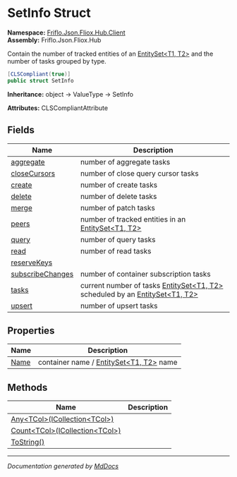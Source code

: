 ﻿<!--  
  <auto-generated>   
    The contents of this file were generated by a tool.  
    Changes to this file may be list if the file is regenerated  
  </auto-generated>   
-->

# SetInfo Struct

**Namespace:** [Friflo.Json.Fliox.Hub.Client](../index.md)  
**Assembly:** Friflo.Json.Fliox.Hub

Contain the number of tracked entities of an [EntitySet\<T1, T2\>](../EntitySet-2/index.md) and the number of tasks grouped by type.

```csharp
[CLSCompliant(true)]
public struct SetInfo
```

**Inheritance:** object → ValueType → SetInfo

**Attributes:** CLSCompliantAttribute

## Fields

| Name                                           | Description                                                                                                                           |
| ---------------------------------------------- | ------------------------------------------------------------------------------------------------------------------------------------- |
| [aggregate](fields/aggregate.md)               | number of aggregate tasks                                                                                                             |
| [closeCursors](fields/closeCursors.md)         | number of close query cursor tasks                                                                                                    |
| [create](fields/create.md)                     | number of create tasks                                                                                                                |
| [delete](fields/delete.md)                     | number of delete tasks                                                                                                                |
| [merge](fields/merge.md)                       | number of patch tasks                                                                                                                 |
| [peers](fields/peers.md)                       | number of tracked entities in an [EntitySet\<T1, T2\>](../EntitySet-2/index.md)                                                       |
| [query](fields/query.md)                       | number of query tasks                                                                                                                 |
| [read](fields/read.md)                         | number of read tasks                                                                                                                  |
| [reserveKeys](fields/reserveKeys.md)           |                                                                                                                                       |
| [subscribeChanges](fields/subscribeChanges.md) | number of container subscription tasks                                                                                                |
| [tasks](fields/tasks.md)                       | current number of tasks [EntitySet\<T1, T2\>](../EntitySet-2/index.md) scheduled by an [EntitySet\<T1, T2\>](../EntitySet-2/index.md) |
| [upsert](fields/upsert.md)                     | number of upsert tasks                                                                                                                |

## Properties

| Name                       | Description                                                           |
| -------------------------- | --------------------------------------------------------------------- |
| [Name](properties/Name.md) | container name \/ [EntitySet\<T1, T2\>](../EntitySet-2/index.md) name |

## Methods

| Name                                                   | Description |
| ------------------------------------------------------ | ----------- |
| [Any\<TCol\>(ICollection\<TCol\>)](methods/Any.md)     |             |
| [Count\<TCol\>(ICollection\<TCol\>)](methods/Count.md) |             |
| [ToString()](methods/ToString.md)                      |             |

___

*Documentation generated by [MdDocs](https://github.com/ap0llo/mddocs)*

